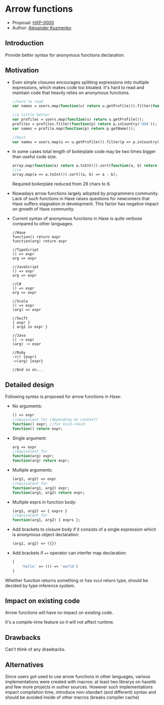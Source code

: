 # Arrow functions

* Proposal: [HXP-0000](0000-arrow-functions.md)
* Author: [Alexander Kuzmenko](https://github.com/RealyUniqueName)

## Introduction

Provide better syntax for anonymous functions declaration. 

## Motivation

* Even simple closures encourages splitting expressions into multiple expressions, which makes code too bloated.
    It's hard to read and maintain code that heavily relies on anonymous functions.
    ```haxe
    //hard to read
    var names = users.map(function(u) return u.getProfile()).filter(function(p) return p.inCountry('USA')).map(function(p) return p.getName());
    
    //a little better
    var profiles = users.map(function(u) return u.getProfile());
    profiles = profiles.filter(function(p) return p.inCountry('USA'));    
    var names = profile.map(function(p) return p.getName());

    //best
    var names = users.map(u => u.getProfile()).filter(p => p.inCountry('USA')).map(p => p.getName());
    ```

* In some cases total length of boilerplate code may be two times bigger than useful code size.
    ```haxe
    array.map(function(a) return a.toInt()).sort(function(a, b) return a - b);
    //vs
    array.map(a => a.toInt()).sort((a, b) => a - b);
    ```
    Required boilerplate reduced from 28 chars to 6. 

* Nowadays arrow functions largely adopted by programmers community. 
    Lack of such functions in Haxe raises questions for newcomers that Haxe suffers stagnation in development.
    This factor has negative impact on growth of Haxe community.  

* Current syntax of anonymous functions in Haxe is quite verbose compared to other languages.
    ```
    //Haxe
    function() return expr
    function(arg) return expr
    
    //TypeScript
    () => expr
    arg => expr

    //JavaScript
    () => expr
    arg => expr

    //C#
    () => expr
    arg => expr

    //Scala
    () => expr
    (arg) => expr

    //Swift
    { expr }
    { arg1 in expr }

    //Java
    () -> expr
    (arg) -> expr

    //Ruby
    ->() {expr}
    ->(arg) {expr}

    //And so on...
    ```

## Detailed design

Following syntax is proposed for arrow functions in Haxe: 

* No arguments:
    ```haxe
    () => expr
    //equivalent for (depending on context)
    function() expr; //for Void->Void
    function() return expr;
    ```
* Single argument:
    ```haxe
    arg => expr
    //equivalent for
    function(arg) expr;
    function(arg) return expr;
    ```
* Multiple arguments:
    ```haxe
    (arg1, arg2) => expr
    //equivalent for
    function(arg1, arg2) expr;
    function(arg1, arg2) return expr;
    ```
* Multiple exprs in function body:
    ```haxe
    (arg1, arg2) => { exprs }
    //equivalent for
    function(arg1, arg2) { exprs };
    ```
* Add brackets to closure body if it consists of a single expression which is anonymous object declaration:
    ```haxe
    (arg1, arg2) => ({})
    ```
* Add brackets if `=>` operator can interfer map declaration:
    ```haxe
    [
        'hello' => (() => 'world')
    ]
    ```

Whether function returns something or has `Void` return type, should be decided by type inference system. 

## Impact on existing code

Arrow functions will have no impact on existing code.

It's a compile-time feature so it will not affect runtime.

## Drawbacks

Can't think of any drawbacks.

## Alternatives

Since users got used to use arrow functions in other languages, various implementations were created with macros: at least two librarys on haxelib
and few more projects in outher sources.
However such implementations impact compilation time, introduce non-standart (and different) syntax and should be avoided inside of other macros (breaks compiler cache)  
